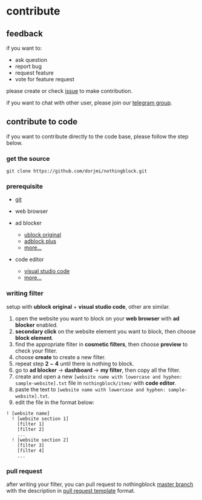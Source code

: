 # contribute

## feedback

if you want to:

- ask question
- report bug
- request feature
- vote for feature request

please create or check [issue](https://github.com/dorjmi/nothingblock/issues/new/choose) to make contribution.

if you want to chat with other user, please join our [telegram group](https://t.me/nothingblock).

## contribute to code

if you want to contribute directly to the code base, please follow the step below.

### get the source

`git clone https://github.com/dorjmi/nothingblock.git`

### prerequisite

- [git](https://git-scm.com/)

- web browser

- ad blocker
  - [ublock original](https://github.com/gorhill/ublock)
  - [adblock plus](https://adblockplus.org)
  - [more...](https://bing.com/search?q=ad+blocker)

- code editor
  - [visual studio code](https://code.visualstudio.com/)
  - [more...](https://bing.com/search?q=code+editor)

### writing filter

setup with **ublock original** + **visual studio code**, other are similar.

1. open the website you want to block on your **web browser** with **ad blocker** enabled.
2. **secondary click** on the website element you want to block, then choose **block element**.
3. find the appropriate fliter in **cosmetic filters**, then choose **preview** to check your fliter.
4. choose **create** to create a new filter.
5. repeat step **2** ~ **4** until there is nothing to block.
6. go to **ad blocker** -> **dashboard** -> **my filter**, then copy all the filter.
7. create and open a new `[website name with lowercase and hyphen: sample-website].txt` file in `nothingblock/item/` with **code editor**.
8. paste the text to `[website name with lowercase and hyphen: sample-website].txt`.
9. edit the file in the format below:

  ```adp
  ! [website name]
    ! [website section 1]
      [filter 1]
      [filter 2]
      ...
    ! [website section 2]
      [filter 3]
      [filter 4]
      ...
  ```

### pull request

after writing your filter, you can pull request to nothingblock [master branch](https://github.com/dorjmi/nothingblock/tree/master) with the description in [pull request template](../.github/pull_request_template.md) format.
